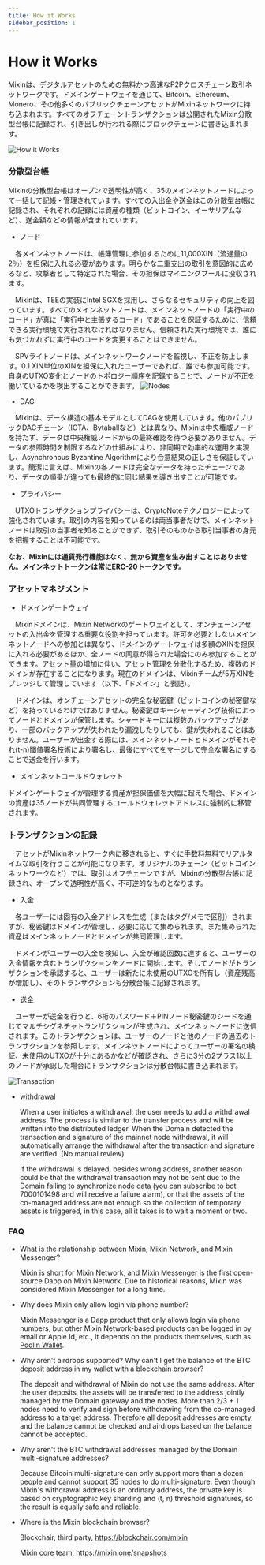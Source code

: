 ```yaml
---
title: How it Works
sidebar_position: 1
---
```


# How it Works

Mixinは、デジタルアセットのための無料かつ高速なP2Pクロスチェーン取引ネットワークです。ドメインゲートウェイを通じて、Bitcoin、Ethereum、Monero、その他多くのパブリックチェーンアセットがMixinネットワークに持ち込まれます。すべてのオフチェーントランザクションは公開されたMixin分散型台帳に記録され、引き出しが行われる際にブロックチェーンに書き込まれます。


![How it Works](./how-it-works.svg)

### 分散型台帳

Mixinの分散型台帳はオープンで透明性が高く、35のメインネットノードによって一括して記帳・管理されています。すべての入出金や送金はこの分散型台帳に記録され、それぞれの記録には資産の種類（ビットコイン、イーサリアムなど）、送金額などの情報が含まれています。

- ノード
 
　各メインネットノードは、帳簿管理に参加するために11,000XIN（流通量の2％）を担保に入れる必要があります。明らかな二重支出の取引を意図的に広めるなど、攻撃者として特定された場合、その担保はマイニングプールに没収されます。

　Mixinは、TEEの実装にIntel SGXを採用し、さらなるセキュリティの向上を図っています。すべてのメインネットノードは、メインネットノードの「実行中のコード」が真に「実行中と主張するコード」であることを保証するために、信頼できる実行環境で実行されなければなりません。信頼された実行環境では、誰にも気づかれずに実行中のコードを変更することはできません。

　SPVライトノードは、メインネットワークノードを監視し、不正を防止します。0.1 XIN単位のXINを担保に入れたユーザーであれば、誰でも参加可能です。自身のUTXO変化とノードのトポロジー順序を記録することで、ノードが不正を働いているかを検出することができます。
  ![Nodes](./how-it-works-nodes.svg)

- DAG

　Mixinは、データ構造の基本モデルとしてDAGを使用しています。他のパブリックDAGチェーン（IOTA、Bytaballなど）とは異なり、Mixinは中央権威ノードを持たず、データは中央権威ノードからの最終確認を待つ必要がありません。データの参照時間を制限するなどの仕組みにより、非同期で効率的な運用を実現し、Asynchronous Byzantine Algorithmにより合意結果の正しさを保証しています。簡潔に言えば、Mixinの各ノードは完全なデータを持ったチェーンであり、データの順番が違っても最終的に同じ結果を導き出すことが可能です。
 
- プライバシー

　UTXOトランザクションプライバシーは、CryptoNoteテクノロジーによって強化されています。取引の内容を知っているのは両当事者だけで、メインネットノードは取引の当事者を知ることができず、取引そのものから取引当事者の身元を把握することは不可能です。

  **なお、Mixinには通貨発行機能はなく、無から資産を生み出すことはありません。メインネットトークンは常にERC-20トークンです。**

### アセットマネジメント

- ドメインゲートウェイ

　Mixinドメインは、Mixin Networkのゲートウェイとして、オンチェーンアセットの入出金を管理する重要な役割を担っています。許可を必要としないメインネットノードへの参加とは異なり、ドメインのゲートウェイは多額のXINを担保に入れる必要があるほか、全ノードの同意が得られた場合にのみ参加することができます。アセット量の増加に伴い、アセット管理を分散化するため、複数のドメインが存在することになります。現在のドメインは、Mixinチームが5万XINをプレッジして管理しています（以下、「ドメイン」と表記）。

　ドメインは、オンチェーンアセットの完全な秘密鍵（ビットコインの秘密鍵など）を持っているわけではありません。秘密鍵はキーシャーディング技術によってノードとドメインが保管します。シャードキーには複数のバックアップがあり、一部のバックアップが失われたり漏洩したりしても、鍵が失われることはありません。ユーザーが出金する際には、メインネットノードとドメインがそれぞれ(t-n)閾値署名技術により署名し、最後にすべてをマージして完全な署名にすることで送金を行います。

- メインネットコールドウォレット

ドメインゲートウェイが管理する資産が担保価値を大幅に超えた場合、ドメインの資産は35ノードが共同管理するコールドウォレットアドレスに強制的に移管されます。


### トランザクションの記録

　アセットがMixinネットワーク内に移されると、すぐに手数料無料でリアルタイムな取引を行うことが可能になります。オリジナルのチェーン（ビットコインネットワークなど）では、取引はオフチェーンですが、Mixinの分散型台帳に記録され、オープンで透明性が高く、不可逆的なものとなります。

- 入金

　各ユーザーには固有の入金アドレスを生成（またはタグ/メモで区別）されますが、秘密鍵はドメインが管理し、必要に応じて集められます。また集められた資産はメインネットノードとドメインが共同管理します。

　ドメインがユーザーの入金を検知し、入金が確認回数に達すると、ユーザーの入金情報を含むトランザクションをノードに開始します。そしてノードがトランザクションを承認すると、ユーザーは新たに未使用のUTXOを所有し（資産残高が増加し）、そのトランザクションも分散台帳に記録されます。

- 送金

　ユーザーが送金を行うと、6桁のパスワード＋PINノード秘密鍵のシードを通じてマルチシグネチャトランザクションが生成され、メインネットノードに送信されます。このトランザクションは、ユーザーのノードと他のノードの過去のトランザクションを参照します。メインネットノードによってユーザーの署名の検証、未使用のUTXOが十分にあるかなどが確認され、さらに3分の2プラス1以上のノードが承認した場合にトランザクションは分散台帳に書き込まれます。

  ![Transaction](./full-node-transaction.png)

- withdrawal

  When a user initiates a withdrawal, the user needs to add a withdrawal address. The process is similar to the transfer process and will be written into the distributed ledger. When the Domain detected the transaction and signature of the mainnet node withdrawal, it will automatically arrange the withdrawal after the transaction and signature are verified. (No manual review).

  If the withdrawal is delayed, besides wrong address, another reason could be that the withdrawal transaction may not be sent due to the Domain failing to synchronize node data (you can subscribe to bot 7000101498 and will receive a failure alarm), or that the assets of the co-managed address are not enough so the collection of temporary assets is triggered, in this case, all it takes is to wait a moment or two.

### FAQ

- What is the relationship between Mixin, Mixin Network, and Mixin Messenger?
  
  Mixin is short for Mixin Network, and Mixin Messenger is the first open-source Dapp on Mixin Network. Due to historical reasons, Mixin was considered Mixin Messenger for a long time.

- Why does Mixin only allow login via phone number?

  Mixin Messenger is a Dapp product that only allows login via phone numbers, but other Mixin Network-based products can be logged in by email or Apple Id, etc., it depends on the products themselves, such as [Poolin Wallet](http://poolin.fi).  

- Why aren't airdrops supported? Why can't I get the balance of the BTC deposit address in my wallet with a blockchain browser?

  The deposit and withdrawal of Mixin do not use the same address. After the user deposits, the assets will be transferred to the address jointly managed by the Domain gateway and the nodes. More than 2/3 + 1 nodes need to verify and sign before withdrawing from the co-managed address to a target address. Therefore all deposit addresses are empty, and the balance cannot be checked and airdrops based on the balance cannot be accepted.
  
- Why aren't the BTC withdrawal addresses managed by the Domain multi-signature addresses?

  Because Bitcoin multi-signature can only support more than a dozen people and cannot support 35 nodes to do multi-signature. Even though Mixin's withdrawal address is an ordinary address, the private key is based on cryptographic key sharding and (t, n) threshold signatures, so the result is equally safe and reliable.

- Where is the Mixin blockchain browser?

  Blockchair, third party, https://blockchair.com/mixin

  Mixin core team, https://mixin.one/snapshots
